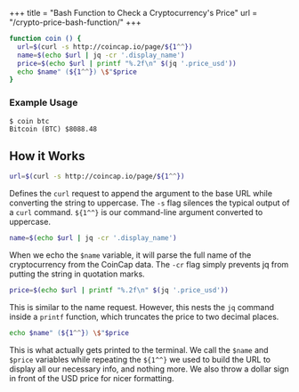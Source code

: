 +++
title = "Bash Function to Check a Cryptocurrency's Price"
url = "/crypto-price-bash-function/"
+++

```bash
function coin () {
  url=$(curl -s http://coincap.io/page/${1^^})
  name=$(echo $url | jq -cr '.display_name')
  price=$(echo $url | printf "%.2f\n" $(jq '.price_usd'))
  echo $name" (${1^^}) \$"$price
}
```

### Example Usage

```console
$ coin btc
Bitcoin (BTC) $8088.48
```


## How it Works

```bash
url=$(curl -s http://coincap.io/page/${1^^})
```
Defines the `curl` request to append the argument to the base URL while converting the string to uppercase. The `-s` flag silences the typical output of a `curl` command. `${1^^}` is our command-line argument converted to uppercase.

```bash
name=$(echo $url | jq -cr '.display_name')
```
When we echo the `$name` variable, it will parse the full name of the cryptocurrency from the CoinCap data. The `-cr` flag simply prevents jq from putting the string in quotation marks.

```bash
price=$(echo $url | printf "%.2f\n" $(jq '.price_usd'))
```
This is similar to the name request. However, this nests the `jq` command inside a `printf` function, which truncates the price to two decimal places.

```bash
echo $name" (${1^^}) \$"$price
```
This is what actually gets printed to the terminal. We call the `$name` and `$price` variables while repeating the `${1^^}` we used to build the URL to display all our necessary info, and nothing more. We also throw a dollar sign in front of the USD price for nicer formatting.
